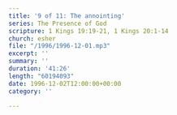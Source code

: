 ```yaml
---
title: '9 of 11: The annointing'
series: The Presence of God
scripture: 1 Kings 19:19-21, 1 Kings 20:1-14
church: esher
file: "/1996/1996-12-01.mp3"
excerpt: ''
summary: ''
duration: '41:26'
length: "60194093"
date: 1996-12-02T12:00:00+00:00
category: ''

---
```

